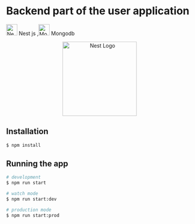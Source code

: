 <h1>Backend part of the user application</h1>
<p><img src="https://nestjs.com/img/logo-small.svg" width="30" alt="Nest Logo" /> Nest js ,<img src=["https://nestjs.com/img/logo-small.svg](https://w7.pngwing.com/pngs/367/959/png-transparent-mongodb-icon-hd-logo-thumbnail.png)" width="30" alt="Mongo Logo" /> Mongodb
<p align="center">
  <a href="http://nestjs.com/" target="blank"><img src="https://nestjs.com/img/logo-small.svg" width="200" alt="Nest Logo" /></a>
</p>

## Installation

```bash
$ npm install
```

## Running the app

```bash
# development
$ npm run start

# watch mode
$ npm run start:dev

# production mode
$ npm run start:prod
```
